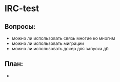 # IRC-test
## Вопросы:
* можно ли использовать связь многие ко многим
* можно ли использовать миграции
* можно ли использовать докер для запуска дб
## План:
* 
